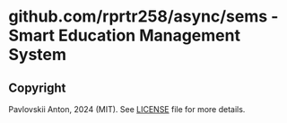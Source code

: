 # github.com/rprtr258/async/sems - Smart Education Management System

## Copyright

Pavlovskii Anton, 2024 (MIT). See [LICENSE](LICENSE) file for more details.
